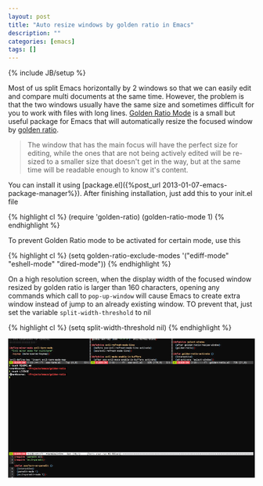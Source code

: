 ```yaml
---
layout: post
title: "Auto resize windows by golden ratio in Emacs"
description: ""
categories: [emacs]
tags: []
---
```

{% include JB/setup %}

Most of us split Emacs horizontally by 2 windows so that we can easily edit and
compare multi documents at the same time. However, the problem is that the two
windows usually have the same size and sometimes difficult for you to work with
files with long lines.
[Golden Ratio Mode](https://github.com/roman/golden-ratio.el) is a small but useful
package for Emacs that will automatically resize the focused window by
[golden ratio](http://en.wikipedia.org/wiki/Golden_ratio).

>The window that has the main focus will have the perfect size for editing,
>while the ones that are not being actively edited will be re-sized to a smaller
>size that doesn't get in the way, but at the same time will be readable enough
>to know it's content.

You can install it using [package.el]({%post_url 2013-01-07-emacs-package-manager%}).
After finishing installation, just add this to your init.el file

{% highlight cl %}
(require 'golden-ratio)
(golden-ratio-mode 1)
{% endhighlight %}

<!-- more -->

To prevent Golden Ratio mode to be activated for certain mode, use this

{% highlight cl %}
(setq golden-ratio-exclude-modes '("ediff-mode"
                                   "eshell-mode"
                                   "dired-mode"))
{% endhighlight %}

On a high resolution screen, when the display width of the focused window resized by
golden ratio is larger than 160 characters, opening any commands which call to
`pop-up-window` will cause Emacs to create extra window instead of jump to an
already existing window. TO prevent that, just set the variable
`split-width-threshold` to nil

{% highlight cl %}
(setq split-width-threshold nil)
{% endhighlight %}

![Golden Ratio](/files/2014-11-15-auto-resize-windows-by-golden-ratio-in-emacs/golden.gif )
